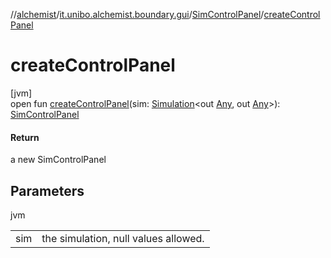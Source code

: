 //[alchemist](../../../index.md)/[it.unibo.alchemist.boundary.gui](../index.md)/[SimControlPanel](index.md)/[createControlPanel](create-control-panel.md)

# createControlPanel

[jvm]\
open fun [createControlPanel](create-control-panel.md)(sim: [Simulation](../../it.unibo.alchemist.core.interfaces/-simulation/index.md)<out [Any](https://kotlinlang.org/api/latest/jvm/stdlib/kotlin/-any/index.html), out [Any](https://kotlinlang.org/api/latest/jvm/stdlib/kotlin/-any/index.html)>): [SimControlPanel](index.md)

#### Return

a new SimControlPanel

## Parameters

jvm

| | |
|---|---|
| sim | the simulation, null values allowed. |
